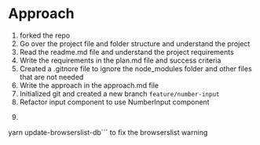 # Approach

1. forked the repo
2. Go over the project file and folder structure and understand the project
3. Read the readme.md file and understand the project requirements
4. Write the requirements in the plan.md file and success criteria
5. Created a .gitnore file to ignore the node_modules folder and other files that are not needed
6. Write the approach in the approach.md file
7. Initialized git and created a new branch `feature/number-input`
8. Refactor input component to use NumberInput component
9. ```yarn global add update-browserslist-db
yarn update-browserslist-db``` to fix the browserslist warning

